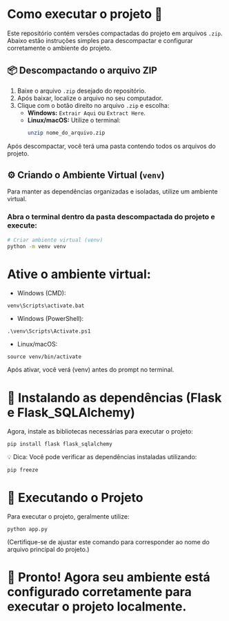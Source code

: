 # Como executar o projeto 🚀

Este repositório contém versões compactadas do projeto em arquivos `.zip`. Abaixo estão instruções simples para descompactar e configurar corretamente o ambiente do projeto.

## 📦 Descompactando o arquivo ZIP

1. Baixe o arquivo `.zip` desejado do repositório.
2. Após baixar, localize o arquivo no seu computador.
3. Clique com o botão direito no arquivo `.zip` e escolha:
   - **Windows:** `Extrair Aqui` ou `Extract Here`.
   - **Linux/macOS:** Utilize o terminal:
     ```bash
     unzip nome_do_arquivo.zip
     ```

Após descompactar, você terá uma pasta contendo todos os arquivos do projeto.

## ⚙️ Criando o Ambiente Virtual (`venv`)

Para manter as dependências organizadas e isoladas, utilize um ambiente virtual.

### Abra o terminal dentro da pasta descompactada do projeto e execute:

```bash
# Criar ambiente virtual (venv)
python -m venv venv
```
# Ative o ambiente virtual:
- Windows (CMD):
```
venv\Scripts\activate.bat
```
- Windows (PowerShell):
```
.\venv\Scripts\Activate.ps1
```
- Linux/macOS:
```
source venv/bin/activate
```
Após ativar, você verá (venv) antes do prompt no terminal.

# 📌 Instalando as dependências (Flask e Flask_SQLAlchemy)
Agora, instale as bibliotecas necessárias para executar o projeto:
```
pip install flask flask_sqlalchemy
```
💡 Dica: Você pode verificar as dependências instaladas utilizando:
```
pip freeze
```

# 🚧 Executando o Projeto
Para executar o projeto, geralmente utilize:
```
python app.py
```
(Certifique-se de ajustar este comando para corresponder ao nome do arquivo principal do projeto.)

# 🎉 Pronto! Agora seu ambiente está configurado corretamente para executar o projeto localmente.
